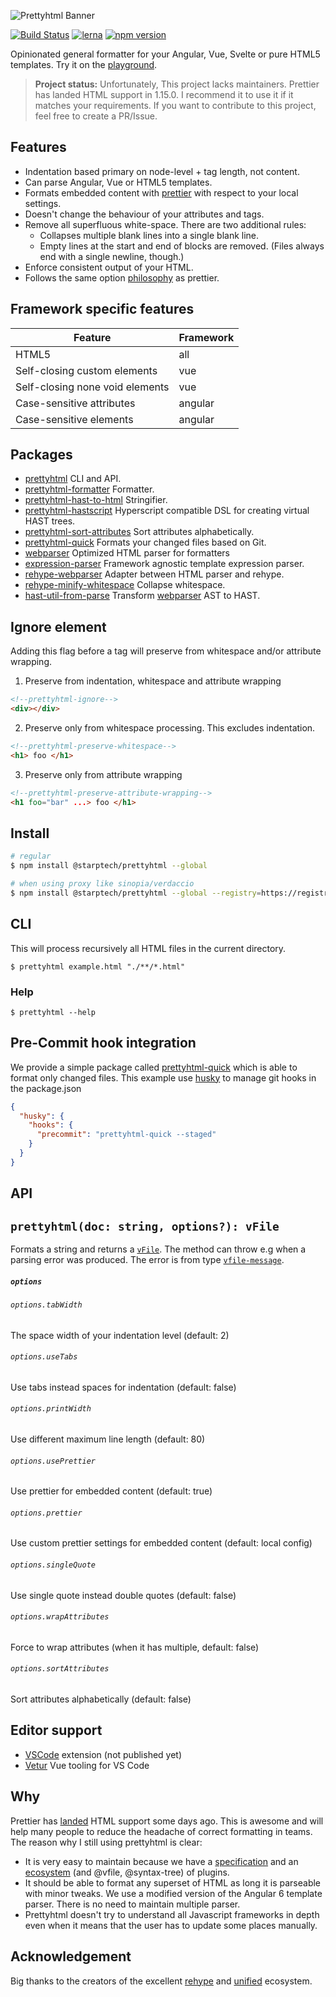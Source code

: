 ![Prettyhtml Banner](/logo.png)

[![Build Status](https://dev.azure.com/prettyhtml/Prettyhtml/_apis/build/status/Prettyhtml.prettyhtml)](https://dev.azure.com/prettyhtml/Prettyhtml/_build/latest?definitionId=1)
[![lerna](https://img.shields.io/badge/maintained%20with-lerna-cc00ff.svg)](https://lernajs.io/)
[![npm version](https://badge.fury.io/js/%40starptech%2Fprettyhtml.svg)](https://badge.fury.io/js/%40starptech%2Fprettyhtml)

Opinionated general formatter for your Angular, Vue, Svelte or pure HTML5 templates. Try it on the [playground](https://prettyhtml.netlify.com/).

> **Project status:**  Unfortunately, This project lacks maintainers. Prettier has landed HTML support in 1.15.0. I recommend it to use it if it matches your requirements. If you want to contribute to this project, feel free to create a PR/Issue.

## Features

- Indentation based primary on node-level + tag length, not content.
- Can parse Angular, Vue or HTML5 templates.
- Formats embedded content with [prettier](https://github.com/prettier/prettier) with respect to your local settings.
- Doesn't change the behaviour of your attributes and tags.
- Remove all superfluous white-space. There are two additional rules:
  - Collapses multiple blank lines into a single blank line.
  - Empty lines at the start and end of blocks are removed. (Files always end with a single newline, though.)
- Enforce consistent output of your HTML.
- Follows the same option [philosophy](https://prettier.io/docs/en/option-philosophy.html) as prettier.

## Framework specific features

| Feature                         | Framework |
| ------------------------------- | --------- |
| HTML5                           | all       |
| Self-closing custom elements    | vue       |
| Self-closing none void elements | vue       |
| Case-sensitive attributes       | angular   |
| Case-sensitive elements         | angular   |

## Packages

- [prettyhtml](/packages/prettyhtml) CLI and API.
- [prettyhtml-formatter](/packages/prettyhtml-formatter) Formatter.
- [prettyhtml-hast-to-html](/packages/prettyhtml-hast-to-html) Stringifier.
- [prettyhtml-hastscript](/packages/prettyhtml-hastscript) Hyperscript compatible DSL for creating virtual HAST trees.
- [prettyhtml-sort-attributes](/packages/prettyhtml-sort-attributes) Sort attributes alphabetically.
- [prettyhtml-quick](/packages/prettyhtml-quick) Formats your changed files based on Git.
- [webparser](/packages/webparser) Optimized HTML parser for formatters
- [expression-parser](/packages/expression-parser) Framework agnostic template expression parser.
- [rehype-webparser](/packages/rehype-webparser) Adapter between HTML parser and rehype.
- [rehype-minify-whitespace](/packages/rehype-minify-whitespace) Collapse whitespace.
- [hast-util-from-parse](/packages/hast-util-from-webparser) Transform [webparser](/packages/webparser) AST to HAST.

## Ignore element

Adding this flag before a tag will preserve from whitespace and/or attribute wrapping.

1. Preserve from indentation, whitespace and attribute wrapping

```html
<!--prettyhtml-ignore-->
<div></div>
```

2. Preserve only from whitespace processing. This excludes indentation.

```html
<!--prettyhtml-preserve-whitespace-->
<h1> foo </h1>
```

3. Preserve only from attribute wrapping

```html
<!--prettyhtml-preserve-attribute-wrapping-->
<h1 foo="bar" ...> foo </h1>
```

## Install

```bash
# regular
$ npm install @starptech/prettyhtml --global

# when using proxy like sinopia/verdaccio
$ npm install @starptech/prettyhtml --global --registry=https://registry.npmjs.org/
```

## CLI

This will process recursively all HTML files in the current directory.

```
$ prettyhtml example.html "./**/*.html"
```

### Help

```
$ prettyhtml --help
```

## Pre-Commit hook integration

We provide a simple package called [prettyhtml-quick](/packages/prettyhtml-quick) which is able to format only changed files. This example use [husky](https://github.com/typicode/husky) to manage git hooks in the package.json

```json
{
  "husky": {
    "hooks": {
      "precommit": "prettyhtml-quick --staged"
    }
  }
}
```

## API

## `prettyhtml(doc: string, options?): vFile`

Formats a string and returns a [`vFile`](https://github.com/vfile/vfile). The method can throw e.g when a parsing error was produced. The error is from type [`vfile-message`](https://github.com/vfile/vfile-message).

##### `options`

###### `options.tabWidth`

The space width of your indentation level (default: 2)

###### `options.useTabs`

Use tabs instead spaces for indentation (default: false)

###### `options.printWidth`

Use different maximum line length (default: 80)

###### `options.usePrettier`

Use prettier for embedded content (default: true)

###### `options.prettier`

Use custom prettier settings for embedded content (default: local config)

###### `options.singleQuote`

Use single quote instead double quotes (default: false)

###### `options.wrapAttributes`

Force to wrap attributes (when it has multiple, default: false)

###### `options.sortAttributes`

Sort attributes alphabetically (default: false)

## Editor support

- [VSCode](https://github.com/StarpTech/prettyhtml-vscode) extension (not published yet)
- [Vetur](https://vuejs.github.io/vetur/formatting.html#formatters) Vue tooling for VS Code

## Why

Prettier has [landed](https://github.com/prettier/prettier/releases/tag/1.15.0) HTML support some days ago. This is awesome and will help many people to reduce the headache of correct formatting in teams. The reason why I still using prettyhtml is clear:

- It is very easy to maintain because we have a [specification](https://github.com/syntax-tree/hast) and an [ecosystem](https://github.com/rehypejs/rehype) (and @vfile, @syntax-tree) of plugins.
- It should be able to format any superset of HTML as long it is parseable with minor tweaks. We use a modified version of the Angular 6 template parser. There is no need to maintain multiple parser.
- Prettyhtml doesn't try to understand all Javascript frameworks in depth even when it means that the user has to update some places manually.

## Acknowledgement

Big thanks to the creators of the excellent [rehype](https://github.com/rehypejs/rehype) and [unified](https://github.com/unifiedjs/unified) ecosystem.
